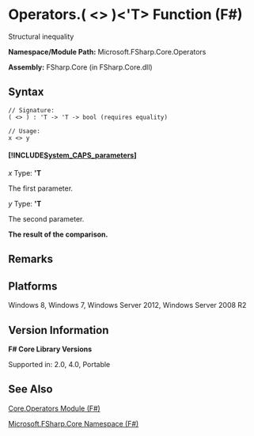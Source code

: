 # Operators.( <> )<'T> Function (F#)

Structural inequality

**Namespace/Module Path:** Microsoft.FSharp.Core.Operators

**Assembly:** FSharp.Core (in FSharp.Core.dll)


## Syntax

```
// Signature:
( <> ) : 'T -> 'T -> bool (requires equality)

// Usage:
x <> y
```

#### [!INCLUDE[System_CAPS_parameters](//System/Token/System_CAPS_parameters_md.md)]
*x*
Type: **'T**


The first parameter.


*y*
Type: **'T**


The second parameter.



**The result of the comparison.**
## Remarks

## Platforms
Windows 8, Windows 7, Windows Server 2012, Windows Server 2008 R2


## Version Information
**F# Core Library Versions**

Supported in: 2.0, 4.0, Portable




## See Also
[Core.Operators Module &#40;F&#35;&#41;](Core.Operators+Module+%28FSharp%29.md)

[Microsoft.FSharp.Core Namespace &#40;F&#35;&#41;](Microsoft.FSharp.Core+Namespace+%28FSharp%29.md)


